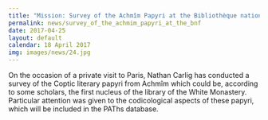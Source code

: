 ```yaml
---
title: "Mission: Survey of the Achmîm Papyri at the Bibliothèque nationale de France (Paris)"
permalink: news/survey_of_the_achmim_papyri_at_the_bnf
date: 2017-04-25
layout: default
calendar: 18 April 2017
img: images/news/24.jpg
---
```


On the occasion of a private visit to Paris, Nathan Carlig has conducted a survey of the Coptic literary papyri from Achmîm which could be, according to some scholars, the first nucleus of the library of the White Monastery. Particular attention was given to the codicological aspects of these papyri, which will be included in the PAThs database.
